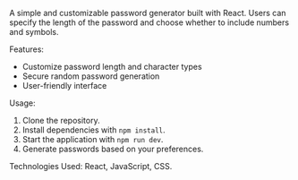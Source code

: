 A simple and customizable password generator built with React. Users can specify the length of the password and choose whether to include numbers and symbols.

Features:
- Customize password length and character types
- Secure random password generation
- User-friendly interface

Usage:
1. Clone the repository.
2. Install dependencies with `npm install`.
3. Start the application with `npm run dev`.
4. Generate passwords based on your preferences.

Technologies Used: React, JavaScript, CSS.
